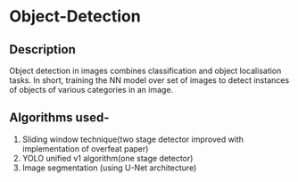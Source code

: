 # Object-Detection
## Description
Object detection in images combines classification and object localisation tasks.
In short, training the NN model over set of images to detect instances of objects of various categories in an image.
## Algorithms used-
1. Sliding window technique(two stage detector improved with implementation of overfeat paper)
2. YOLO unified v1 algorithm(one stage detector)
3. Image segmentation (using U-Net architecture)
